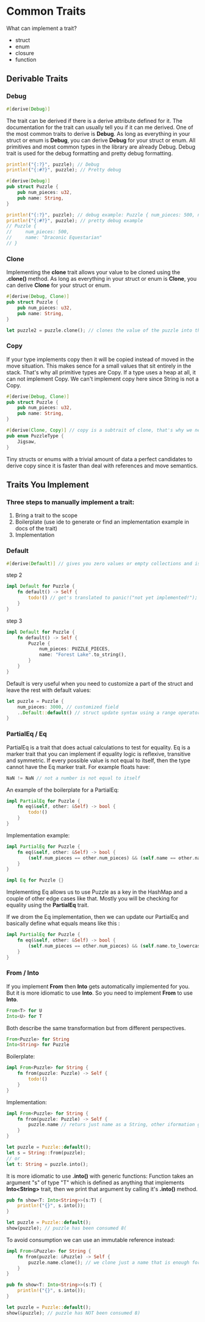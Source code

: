 # Common Traits
What can implement a trait?
* struct
* enum
* closure
* function

## Derivable Traits

### Debug
```rust
#[derive(Debug)]
```
The trait can be derived if there is a derive attribute defined for it. The documentation for the trait can usually tell you if it can me derived.
One of the most common traits to derive is **Debug**. As long as everything in your struct or enum is **Debug**, you can derive **Debug** for your struct or enum. All primitives and most common types in the library are already Debug.
Debug trait is used for the debug formatting and pretty debug formatting.
```rust
println!("{:?}", puzzle); // Debug
println!("{:#?}", puzzle); // Pretty debug
```

```rust
#[derive(Debug)]
pub struct Puzzle {
    pub num_pieces: u32,
    pub name: String,
}

println!("{:?}", puzzle); // debug example: Puzzle { num_pieces: 500, name: "Draconic Equestarian" }
println!("{:#?}", puzzle); // pretty debug example
// Puzzle {
//     num_pieces: 500,
//     name: "Draconic Equestarian"
// }
```

### Clone
Implementing the **clone** trait allows your value to be cloned using the **.clone()** method. As long as everything in your struct or enum is **Clone**, you can derive **Clone** for your struct or enum.

```rust
#[derive(Debug, Clone)]
pub struct Puzzle {
    pub num_pieces: u32,
    pub name: String,
}

let puzzle2 = puzzle.clone(); // clones the value of the puzzle into the puzzle2
```

### Copy
If your type implements copy then it will be copied instead of moved in the move situation. This makes sence for a small values that sit entirely in the stack. That's why all primitive types are Copy. If a type uses a heap at all, it can not implement Copy.
We can't implement copy here since String is not a Copy.
```rust
#[derive(Debug, Clone)]
pub struct Puzzle {
    pub num_pieces: u32,
    pub name: String,
}

#[derive(Clone, Copy)] // copy is a subtrait of clone, that's why we need to derive clone as well
pub enum PuzzleType {
    Jigsaw,
}
```
Tiny structs or enums with a trivial amount of data a perfect candidates to derive copy since it is faster than deal with references and move semantics.

## Traits You Implement
### Three steps to manually implement a trait:
1. Bring a trait to the scope
2. Boilerplate (use ide to generate or find an implementation example in docs of the trait)
3. Implementation

### Default

```rust
#[derive(Default)] // gives you zero values or empty collections and is not useful
```
step 2
```rust 
impl Default for Puzzle {
    fn default() -> Self {
        todo!() // get's translated to panic!("not yet implemented!");
    }
}
```

step 3

```rust
impl Default for Puzzle {
    fn default() -> Self {
        Puzzle {
            num_pieces: PUZZLE_PIECES,
            name: "Forest Lake".to_string(),
        }
    }
}
```

Default is very useful when you need to customize a part of the struct and leave the rest with default values:

```rust
let puzzle = Puzzle {
    num_pieces: 3000, // customized field
    ..Default::default() // struct update syntax using a range operator ".." brings the rest of fields as default
}
```

### PartialEq / Eq
PartialEq is a trait that does actual calculations to test for equality. Eq is a marker trait that you can implement
if equality logic is reflexive, transitive and symmetric.
If every possible value is not equal to itself, then the type cannot have the Eq marker trait.
For example floats have:

```rust
NaN != NaN // not a number is not equal to itself
```

An example of the boilerplate for a PartialEq:
```rust
impl PartialEq for Puzzle {
    fn eq(&self, other: &Self) -> bool {
        todo!()
    }
}
```

Implementation example:
```rust
impl PartialEq for Puzzle {
    fn eq(&self, other: &Self) -> bool {
        (self.num_pieces == other.num_pieces) && (self.name == other.name)
    }
}

impl Eq for Puzzle {}
```
Implementing Eq allows us to use Puzzle as a key in the HashMap and a couple of other edge cases like that.
Mostly you will be checking for equality using the **PartialEq** trait.


If we drom the Eq implementation, then we can update our PartialEq and basically define what equals means like this :

```rust
impl PartialEq for Puzzle {
    fn eq(&self, other: &Self) -> bool {
        (self.num_pieces == other.num_pieces) && (self.name.to_lowercase() == other.name.to_lowercase()) // this ignores a case in letters
    }
}
```

### From / Into
If you implement **From** then **Into** gets automatically implemented for you. But it is more idiomatic to use **Into**. So you need to implement **From** to use **Into**.

```rust
From<T> for U
Into<U> for T
```
Both describe the same transformation but from different perspectives.
```rust
From<Puzzle> for String
Into<String> for Puzzle
```

Boilerplate:
```rust
impl From<Puzzle> for String {
    fn from(puzzle: Puzzle) -> Self {
        todo!()
    }
}
```

Implementation:
```rust
impl From<Puzzle> for String {
    fn from(puzzle: Puzzle) -> Self {
        puzzle.name // returs just name as a String, other iformation gets dropped
    }
}

let puzzle = Puzzle::default();
let s = String::from(puzzle);
// or
let t: String = puzzle.into();
```

It is more idiomatic to use **.into()** with generic functions:
Function takes an argument "s" of type "T" which is defined as anything that implements **Into\<String>** trait, then we print that argument by calling
it's **.into()** method.
```rust
pub fn show<T: Into<String>>(s:T) {
    println!("{}", s.into());
}

let puzzle = Puzzle::default();
show(puzzle); // puzzle has been consumed 8(
```

To avoid consumption we can use an immutable reference instead:
```rust
impl From<&Puzzle> for String {
    fn from(puzzle: &Puzzle) -> Self {
        puzzle.name.clone(); // we clone just a name that is enough for our method
    }
}

pub fn show<T: Into<String>>(s:T) {
    println!("{}", s.into());
}

let puzzle = Puzzle::default();
show(&puzzle); // puzzle has NOT been consumed 8)
```